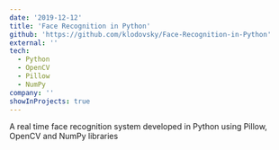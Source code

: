 ```yaml
---
date: '2019-12-12'
title: 'Face Recognition in Python'
github: 'https://github.com/klodovsky/Face-Recognition-in-Python'
external: ''
tech:
  - Python
  - OpenCV
  - Pillow
  - NumPy
company: ''
showInProjects: true
---
```


A real time face recognition system developed in Python using Pillow, OpenCV and NumPy libraries
